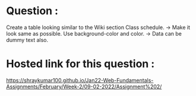 # Question :
Create a table looking similar to the Wiki section Class schedule. 
-> Make it look same as possible. Use background-color and color. 
-> Data can be dummy text also.
# Hosted link for this question :
https://shraykumar100.github.io/Jan22-Web-Fundamentals-Assignments/February/Week-2/09-02-2022/Assignment%202/